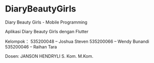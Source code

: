 # DiaryBeautyGirls
 Diary Beauty Girls - Mobile Programming 

 Aplikasi Diary Beauty Girls dengan Flutter 

 Kelompok： 
 535200048 – Joshua Steven 
 535200066 – Wendy Bunandi 
 535200046 – Raihan Tara

 Dosen: JANSON HENDRYLI S. Kom. M.Kom.
